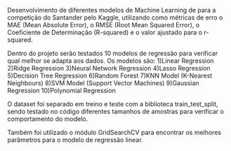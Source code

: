 Desenvolvimento de diferentes modelos de Machine Learning de para a competição do Santander pelo Kaggle, utilizando como métricas de erro o MAE (Mean Absolute Error), o RMSE (Root Mean Squared Error), o Coeficiente de Determinação (R-squared) e o valor ajustado para o r-squared. 

Dentro do projeto serão testados 10 modelos de regressão para verificar qual melhor se adapta aos dados. Os modelos são: 
1)Linear Regression <br> 
2)Ridge Regression
3)Neural Network Regression
4)Lasso Regression
5)Decision Tree Regression
6)Random Forest
7)KNN Model (K-Nearest Neighbours)
8)SVM Model (Support Vector Machines)
9)Gaussian Regression
10)Polynomial Regression

O dataset foi separado em treino e teste com a biblioteca train_test_split, sendo testado no código diferentes tamanhos de amostras para verificar o comportamento do modelo.

Também foi utilizado o módulo GridSearchCV para encontrar os melhores parâmetros para o modelo de regressão linear.
